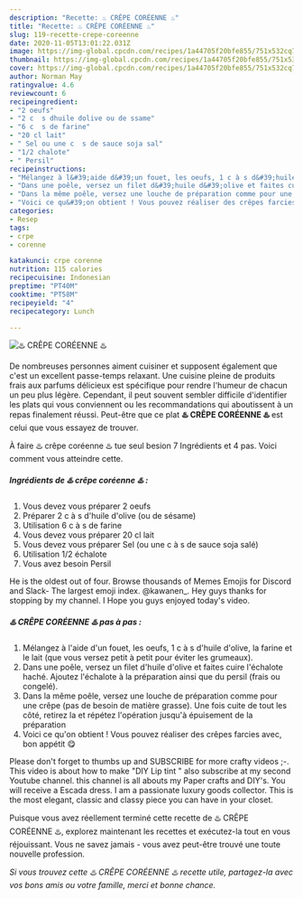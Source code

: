 ```yaml
---
description: "Recette: ♨️ CRÊPE CORÉENNE ♨️"
title: "Recette: ♨️ CRÊPE CORÉENNE ♨️"
slug: 119-recette-crepe-coreenne
date: 2020-11-05T13:01:22.031Z
image: https://img-global.cpcdn.com/recipes/1a44705f20bfe855/751x532cq70/♨️-crepe-coreenne-♨️-photo-principale-de-la-recette.jpg
thumbnail: https://img-global.cpcdn.com/recipes/1a44705f20bfe855/751x532cq70/♨️-crepe-coreenne-♨️-photo-principale-de-la-recette.jpg
cover: https://img-global.cpcdn.com/recipes/1a44705f20bfe855/751x532cq70/♨️-crepe-coreenne-♨️-photo-principale-de-la-recette.jpg
author: Norman May
ratingvalue: 4.6
reviewcount: 6
recipeingredient:
- "2 oeufs"
- "2 c  s dhuile dolive ou de ssame"
- "6 c  s de farine"
- "20 cl lait"
- " Sel ou une c  s de sauce soja sal"
- "1/2 chalote"
- " Persil"
recipeinstructions:
- "Mélangez à l&#39;aide d&#39;un fouet, les oeufs, 1 c à s d&#39;huile d&#39;olive, la farine et le lait (que vous versez petit à petit pour éviter les grumeaux)."
- "Dans une poêle, versez un filet d&#39;huile d&#39;olive et faites cuire l&#39;échalote haché. Ajoutez l&#39;échalote à la préparation ainsi que du persil (frais ou congelé)."
- "Dans la même poêle, versez une louche de préparation comme pour une crêpe (pas de besoin de matière grasse). Une fois cuite de tout les côté, retirez la et répétez l&#39;opération jusqu&#39;à épuisement de la préparation"
- "Voici ce qu&#39;on obtient ! Vous pouvez réaliser des crêpes farcies avec, bon appétit 😋"
categories:
- Resep
tags:
- crpe
- corenne

katakunci: crpe corenne 
nutrition: 115 calories
recipecuisine: Indonesian
preptime: "PT40M"
cooktime: "PT58M"
recipeyield: "4"
recipecategory: Lunch

---
```



![♨️ CRÊPE CORÉENNE ♨️](https://img-global.cpcdn.com/recipes/1a44705f20bfe855/751x532cq70/♨️-crepe-coreenne-♨️-photo-principale-de-la-recette.jpg)

De nombreuses personnes aiment cuisiner et supposent également que c'est un excellent passe-temps relaxant. Une cuisine pleine de produits frais aux parfums délicieux est spécifique pour rendre l'humeur de chacun un peu plus légère. Cependant, il peut souvent sembler difficile d'identifier les plats qui vous conviennent ou les recommandations qui aboutissent à un repas finalement réussi. Peut-être que ce plat <strong> ♨️ CRÊPE CORÉENNE ♨️ </strong> est celui que vous essayez de trouver.

<!--inarticleads1-->

À faire ♨️ crêpe coréenne ♨️ tue seul besion 7 Ingrédients et 4 pas. Voici comment vous atteindre cette.

##### Ingrédients de ♨️ crêpe coréenne ♨️ :

1. Vous devez vous préparer 2 oeufs
1. Préparer 2 c à s d&#39;huile d&#39;olive (ou de sésame)
1. Utilisation 6 c à s de farine
1. Vous devez vous préparer 20 cl lait
1. Vous devez vous préparer  Sel (ou une c à s de sauce soja salé)
1. Utilisation 1/2 échalote
1. Vous avez besoin  Persil


He is the oldest out of four. Browse thousands of Memes Emojis for Discord and Slack- The largest emoji index. @kawanen_. Hey guys thanks for stopping by my channel. I Hope you guys enjoyed today&#39;s video. 

<!--inarticleads2-->

##### ♨️ CRÊPE CORÉENNE ♨️ pas à pas :

1. Mélangez à l&#39;aide d&#39;un fouet, les oeufs, 1 c à s d&#39;huile d&#39;olive, la farine et le lait (que vous versez petit à petit pour éviter les grumeaux).
1. Dans une poêle, versez un filet d&#39;huile d&#39;olive et faites cuire l&#39;échalote haché. Ajoutez l&#39;échalote à la préparation ainsi que du persil (frais ou congelé).
1. Dans la même poêle, versez une louche de préparation comme pour une crêpe (pas de besoin de matière grasse). Une fois cuite de tout les côté, retirez la et répétez l&#39;opération jusqu&#39;à épuisement de la préparation
1. Voici ce qu&#39;on obtient ! Vous pouvez réaliser des crêpes farcies avec, bon appétit 😋


Please don&#39;t forget to thumbs up and SUBSCRIBE for more crafty videos ;-. This video is about how to make &#34;DIY Lip tint &#34; also subscribe at my second Youtube channel. this channel is all abouts my Paper crafts and DIY&#39;s. You will receive a Escada dress. I am a passionate luxury goods collector. This is the most elegant, classic and classy piece you can have in your closet. 

<!--inarticleads1-->

<p>
Puisque vous avez réellement terminé cette recette de ♨️ CRÊPE CORÉENNE ♨️, explorez maintenant les recettes et exécutez-la tout en vous réjouissant. Vous ne savez jamais - vous avez peut-être trouvé une toute nouvelle profession.
</p>

<p>
<i>Si vous trouvez cette ♨️ CRÊPE CORÉENNE ♨️ recette utile, partagez-la avec vos bons amis ou votre famille, merci et bonne chance.</i>
</p>
